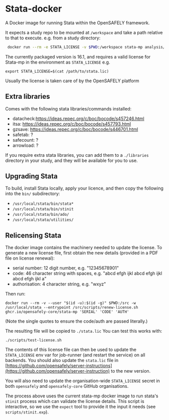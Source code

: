 # Stata-docker

A Docker image for running Stata within the OpenSAFELY framework.

It expects a study repo to be mounted at `/workspace` and take a path relative
to that to execute. e.g. from a study directory:

```sh
 docker run --rm -e STATA_LICENSE -v $PWD:/workspace stata-mp analysis/model.do
```

The currently packaged version is 16.1, and requires a valid license for
Stata-mp in the environment as `STATA_LICENSE` e.g.

    export STATA_LICENSE=$(cat /path/to/stata.lic)

Usually the license is taken care of by the OpenSAFELY platform

## Extra libraries

Comes with the following stata libraries/commands installed:

  - datacheck:https://ideas.repec.org/c/boc/bocode/s457246.html
  - itsa: https://ideas.repec.org/c/boc/bocode/s457793.html
  - gzsave: https://ideas.repec.org/c/boc/bocode/s446701.html
  - safetab: ?
  - safecount: ?
  - arrowload: ?

If you require extra stata libraries, you can add them to a `./libraries`
directory in your study, and they will be available for you to use.


## Upgrading Stata

To build, install Stata locally, apply your licence, and then copy the
following into the `bin/` subdirectory:

* `/usr/local/stata/bin/stata*`
* `/usr/local/stata/bin/stinit`
* `/usr/local/stata/bin/ado/`
* `/usr/local/stata/utilities/`


## Relicensing Stata

The docker image contains the machinery needed to update the license. To
generate a new license file, first obtain the new details (provided in a PDF file on license renewal):

 - serial number: 12 digit number, e.g. "12345678901"
 - code: 46 character string with spaces, e.g. "abcd efgh ijkl abcd efgh ijkl abcd efgh ijkl a"
 - authorisation: 4 character string, e.g. "wxyz"

Then run:

    docker run --rm -v --user "$(id -u):$(id -g)" $PWD:/src -w /usr/local/stata --entrypoint /src/scripts/renew-license.sh ghcr.io/opensafely-core/stata-mp 'SERIAL' 'CODE' 'AUTH'

(Note the single quotes to ensure the code/auth are passed literally.)

The resulting file will be copied to `./stata.lic` You can test this works with:

    ./scripts/test-license.sh

The contents of this license file can then be used to update the `STATA_LICENSE`
env var for job-runner (and restart the service) on all backends. You should also update the `stata.lic` file in
[https://github.com/opensafely/server-instructions](https://github.com/opensafely/server-instruction)
to the new version.

You will also need to update the organisation-wide `STATA_LICENSE` secret in both `opensafely` and `opensafely-core` GitHub organisations.

The process above uses the current stata-mp docker image to run stata's
`stinit` process which can validate the license details.  This script is
interactive, so we use the `expect` tool to provide it the input it needs (see
`scripts/stinit.exp`).

